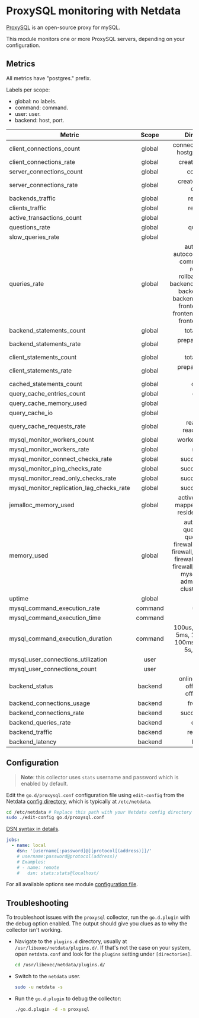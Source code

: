 <!--
title: "ProxySQL monitoring with Netdata"
description: "Monitor connections, slow queries, lagging, backends status and more with zero configuration and per-second metric granularity."
custom_edit_url: "https://github.com/netdata/go.d.plugin/edit/master/modules/proxysql/README.md"
sidebar_label: "proxysql-go.d.plugin (Recommended)"
learn_status: "Published"
learn_topic_type: "References"
learn_rel_path: "References/Collectors references/Databases"
-->

# ProxySQL monitoring with Netdata

[ProxySQL](https://www.proxysql.com/) is an open-source proxy for mySQL.

This module monitors one or more ProxySQL servers, depending on your configuration.

## Metrics

All metrics have "postgres." prefix.

Labels per scope:

- global: no labels.
- command: command.
- user: user.
- backend: host, port.

| Metric                                    |  Scope  |                                                                                          Dimensions                                                                                           |     Units     |
|-------------------------------------------|:-------:|:---------------------------------------------------------------------------------------------------------------------------------------------------------------------------------------------:|:-------------:|
| client_connections_count                  | global  |                                                                             connected, non_idle, hostgroup_locked                                                                             |  connections  |
| client_connections_rate                   | global  |                                                                                       created, aborted                                                                                        | connections/s |
| server_connections_count                  | global  |                                                                                           connected                                                                                           |  connections  |
| server_connections_rate                   | global  |                                                                                   created, aborted, delayed                                                                                   | connections/s |
| backends_traffic                          | global  |                                                                                          recv, sent                                                                                           |      B/s      |
| clients_traffic                           | global  |                                                                                          recv, sent                                                                                           |      B/s      |
| active_transactions_count                 | global  |                                                                                            client                                                                                             |  connections  |
| questions_rate                            | global  |                                                                                           questions                                                                                           |  questions/s  |
| slow_queries_rate                         | global  |                                                                                             slow                                                                                              |   queries/s   |
| queries_rate                              | global  | autocommit, autocommit_filtered, commit_filtered, rollback, rollback_filtered, backend_change_user, backend_init_db, backend_set_names, frontend_init_db, frontend_set_names, frontend_use_db |   queries/s   |
| backend_statements_count                  | global  |                                                                                         total, unique                                                                                         |  statements   |
| backend_statements_rate                   | global  |                                                                                    prepare, execute, close                                                                                    | statements/s  |
| client_statements_count                   | global  |                                                                                         total, unique                                                                                         |  statements   |
| client_statements_rate                    | global  |                                                                                    prepare, execute, close                                                                                    | statements/s  |
| cached_statements_count                   | global  |                                                                                            cached                                                                                             |  statements   |
| query_cache_entries_count                 | global  |                                                                                            entries                                                                                            |    entries    |
| query_cache_memory_used                   | global  |                                                                                             used                                                                                              |       B       |
| query_cache_io                            | global  |                                                                                            in, out                                                                                            |      B/s      |
| query_cache_requests_rate                 | global  |                                                                                   read, write, read_success                                                                                   |  requests/s   |
| mysql_monitor_workers_count               | global  |                                                                                      workers, auxiliary                                                                                       |    threads    |
| mysql_monitor_workers_rate                | global  |                                                                                            started                                                                                            |   workers/s   |
| mysql_monitor_connect_checks_rate         | global  |                                                                                        succeed, failed                                                                                        |   checks/s    |
| mysql_monitor_ping_checks_rate            | global  |                                                                                        succeed, failed                                                                                        |   checks/s    |
| mysql_monitor_read_only_checks_rate       | global  |                                                                                        succeed, failed                                                                                        |   checks/s    |
| mysql_monitor_replication_lag_checks_rate | global  |                                                                                        succeed, failed                                                                                        |   checks/s    |
| jemalloc_memory_used                      | global  |                                                                    active, allocated, mapped, metadata, resident, retained                                                                    |       B       |
| memory_used                               | global  |       auth, sqlite3, query_digest, query_rules, firewall_users_table, firewall_users_config, firewall_rules_table, firewall_rules_config, mysql_threads, admin_threads, cluster_threads       |       B       |
| uptime                                    | global  |                                                                                            in, out                                                                                            |      B/s      |
| mysql_command_execution_rate              | command |                                                                                            uptime                                                                                             |    seconds    |
| mysql_command_execution_time              | command |                                                                                             time                                                                                              | microseconds  |
| mysql_command_execution_duration          | command |                                                              100us, 500us, 1ms, 5ms, 10ms, 50ms, 100ms, 500ms, 1s, 5s, 10s, +Inf                                                              | microseconds  |
| mysql_user_connections_utilization        |  user   |                                                                                             used                                                                                              |  percentage   |
| mysql_user_connections_count              |  user   |                                                                                             used                                                                                              |  connections  |
| backend_status                            | backend |                                                                          online, shunned, offline_soft, offline_hard                                                                          |    status     |
| backend_connections_usage                 | backend |                                                                                          free, used                                                                                           |  connections  |
| backend_connections_rate                  | backend |                                                                                        succeed, failed                                                                                        | connections/s |
| backend_queries_rate                      | backend |                                                                                            queries                                                                                            |   queries/s   |
| backend_traffic                           | backend |                                                                                          recv, send                                                                                           |      B/s      |
| backend_latency                           | backend |                                                                                            latency                                                                                            | microseconds  |

## Configuration

> **Note**: this collector uses `stats` username and password which is enabled by default.

Edit the `go.d/proxysql.conf` configuration file using `edit-config` from the
Netdata [config directory](https://learn.netdata.cloud/docs/configure/nodes), which is typically at `/etc/netdata`.

```bash
cd /etc/netdata # Replace this path with your Netdata config directory
sudo ./edit-config go.d/proxysql.conf
```

[DSN syntax in details](https://github.com/go-sql-driver/mysql#dsn-data-source-name).

```yaml
jobs:
  - name: local
    dsn: '[username[:password]@][protocol[(address)]]/'
    # username:password@protocol(address)/
    # Examples:
    # - name: remote
    #   dsn: stats:stats@localhost/
```

For all available options see
module [configuration file](https://github.com/netdata/go.d.plugin/blob/master/config/go.d/proxysql.conf).

## Troubleshooting

To troubleshoot issues with the `proxysql` collector, run the `go.d.plugin` with the debug option enabled. The output
should give you clues as to why the collector isn't working.

- Navigate to the `plugins.d` directory, usually at `/usr/libexec/netdata/plugins.d/`. If that's not the case on
  your system, open `netdata.conf` and look for the `plugins` setting under `[directories]`.

  ```bash
  cd /usr/libexec/netdata/plugins.d/
  ```

- Switch to the `netdata` user.

  ```bash
  sudo -u netdata -s
  ```

- Run the `go.d.plugin` to debug the collector:

  ```bash
  ./go.d.plugin -d -m proxysql
  ```
